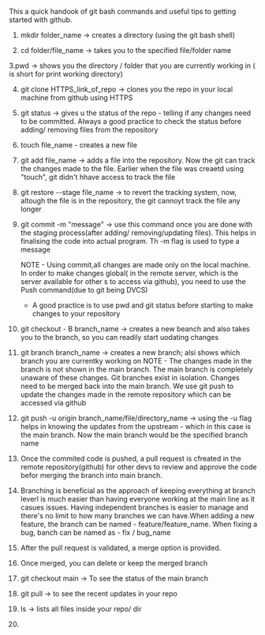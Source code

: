 This a quick handook of git bash commands and useful tips to getting started with github.


1. mkdir folder_name  -> creates a directory (using the git bash shell)

2. cd folder/file_name -> takes you to the specified file/folder name

3.pwd -> shows you the directory / folder that you are currently working in ( is short for print working directory) 

4. git clone  HTTPS_link_of_repo -> clones you the repo in your local machine from github using HTTPS

5. git status -> gives u the status of the repo - telling if any changes need to be committed. Always a good  practice to check the status before adding/ removing files from the repository

6. touch file_name - creates a new file

7. git add file_name -> adds a file into the repository. Now the git can track the changes made to the file. Earlier when the file was creaetd using "touch", git didn't hhave access to track the file

8. git restore --stage file_name -> to revert the tracking system, now, altough the file is in the repository, the git cannoyt track the file any longer

9. git commit -m "message" -> use this command once you are done with the staging process(after adding/ removing/updating files). This helps in finalising the code into actual program. Th -m flag is used to type a message 

   NOTE - Using commit,all changes are made only on the local machine. In order to make changes global( in the remote server, which is the server available for other s to access via github), you need to use the Push command(due to git being DVCS)

   * A good practice is to use pwd and git status before starting to make changes to your repository
  
10. git checkout - B branch_name -> creates a new beanch and also takes you to the branch, so you can readily start uodating changes
11. git branch branch_name -> creates a new branch; alsi shows which branch you are currentky working on
    NOTE - The changes made in the branch is not shown in the main branch. The main branch is completely unaware of these changes. Git branches exist in isolation. Changes need to be merged back into the main branch. We use git push to update the changes made in the remote repository which can be accessed via github

12. git push -u origin branch_name/file/directory_name -> using the -u flag helps in knowing the updates from the upstream - which in this case is the main branch. Now the main branch would be the specified branch name
13. Once the commited code is pushed, a pull request is cfreated in the remote repository(github) for other devs to review and approve the code befor merging the branch into main branch.
14. Branching is beneficial as the approach of keeping everything at branch leverl is much easier than having everyone working at the main line as it casues issues. Having independent branches is easier to manage and there's no limit to how many branches we can have.When adding a new feature, the branch can be named - feature/feature_name. When fixing a bug, banch can be named as - fix / bug_name
15. After the pull request is validated, a merge option is provided.
16. Once merged, you can delete or keep the merged branch
17. git checkout main -> To see the status of the main branch
18. git pull -> to see the recent updates in your repo
19. ls -> lists all files inside your repo/ dir
20. 
